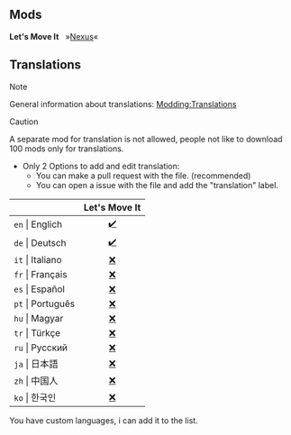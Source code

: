 ## Mods

**Let's Move It** &nbsp; »[Nexus](https://www.nexusmods.com/stardewvalley/mods/20943)«

## Translations

> [!NOTE]
> General information about translations: [Modding:Translations](https://stardewvalleywiki.com/Modding:Translations)

> [!CAUTION]
> A separate mod for translation is not allowed, people not like to download 100 mods only for translations.

- Only 2 Options to add and edit translation:
  - You can make a pull request with the file. (recommended)
  - You can open a issue with the file and add the "translation" label.

|                   | Let's Move It                      |
|:------------------|:----------------------------------:|
| `en` \| Englich   | [✔️](LetsMoveIt/i18n/default.json) |
| `de` \| Deutsch   | [✔️](LetsMoveIt/i18n/de.json)      |
| `it` \| Italiano  | [❌](LetsMoveIt/i18n)              |
| `fr` \| Français  | [❌](LetsMoveIt/i18n)              |
| `es` \| Español   | [❌](LetsMoveIt/i18n)              |
| `pt` \| Português | [❌](LetsMoveIt/i18n)              |
| `hu` \| Magyar    | [❌](LetsMoveIt/i18n)              |
| `tr` \| Türkçe    | [❌](LetsMoveIt/i18n)              |
| `ru` \| Русский   | [❌](LetsMoveIt/i18n)              |
| `ja` \| 日本語     | [❌](LetsMoveIt/i18n)              |
| `zh` \| 中国人     | [❌](LetsMoveIt/i18n)              |
| `ko` \| 한국인     | [❌](LetsMoveIt/i18n)              |

You have custom languages, i can add it to the list.
